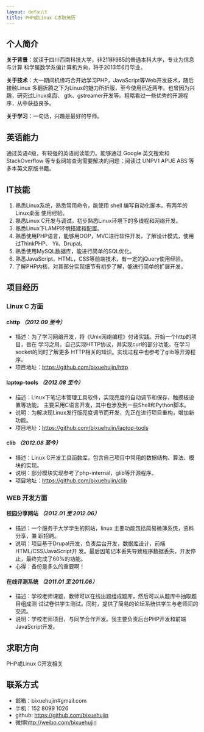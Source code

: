 ```yaml
---
layout: default
title: PHP或Linux C求职简历
---
```


## 个人简介
  
  **关于背景**：就读于四川西南科技大学，非211非985的普通本科大学，专业为信息与计算
科学属数学系偏计算机方向，将于2013年6月毕业。
  
  **关于技术**：大一期间机缘巧合开始学习PHP，JavaScript等Web开发技术，随后接触Linux
多翻折腾之下为Linux的魅力所折服，至今使用已近两年。也曾因为兴趣，研究过Linux桌面、
gtk、gstreamer开发等。粗略看过一些优秀的开源程序，从中获益良多。

  **关于学习**：一句话，兴趣是最好的导师。

## 英语能力
  通过英语4级，有较强的英语阅读能力。能够通过 Google 英文搜索和 StackOverflow
等专业网站查询需要解决的问题；阅读过 UNPV1 APUE ABS 等多本英文原版书籍。

## IT技能
1. 熟悉Linux系统，熟悉常用命令，能使用 shell 编写自动化脚本。有两年的Linux桌面
   使用经验。
2. 熟悉Linux C开发与调试，初步熟悉Linux环境下的多线程和网络开发。
3. 熟悉Linux下LAMP环境搭建和配置。
4. 熟悉使用PHP语言，能够用OOP，MVC进行软件开发，了解设计模式，使用过ThinkPHP、
   Yii、Drupal。
5. 熟悉使用MySQL数据库，能进行简单的SQL优化。
6. 熟悉JavaScript，HTML，CSS等前端技术，有一定的jQuery使用经验。
7. 了解PHP内核，对其部分实现细节有初步了解，能进行简单的扩展开发。

## 项目经历

### Linux C 方面

#### chttp <i>（2012.09 至今）</i>
* 描述：为了学习网络开发，将《Unix网络编程》付诸实践。开始一个http的项目，旨在
  学习之用。自己实现HTTP协议，并实现curl的部分功能，在学习socket的同时了解更多
  HTTP相关的知识。实现过程中也参考了glib等开源程序。
* 项目地址：<https://github.com/bixuehujin/http>

#### laptop-tools <i>（2012.08 至今）</i>
* 描述：Linux下笔记本管理工具软件，实现亮度的自动调节和保存，触摸板设置等功能。
  主要采用C语言开发，其中也涉及到一些Shell和Python脚本。
* 说明：为解决现Linux发行版亮度调节而开发，先正在进行项目重构，增加新功能。
* 项目地址：<https://github.com/bixuehujin/laptop-tools>

#### clib <i>（2012.08 至今） </i>
* 描述：Linux C开发工具函数库，包含自己项目中常用的数据结构、算法、模块的实现。
* 说明：部分模块实现参考了php-internal，glib等开源程序。
* 项目地址：<https://github.com/bixuehujin/clib>

### WEB 开发方面

#### 校园分享网站 <i> （2012.01 至 2012.06） </i>
* 描述：一个服务于大学学生的网站，linux 主要功能包括简易微薄系统，资料分享，兼
  职招聘。
* 说明：项目基于Drupal开发，负责后台开发，数据库设计，前端HTML/CSS/JavaScript开
  发。最后因笔记本丢失导致程序数据丢失，开发停止，最终完成了60%的功能。
* 心得：备份是多么的重要啊！

#### 在线评测系统 <i>（2011.01 至 2011.06）</i>
* 描述：学校老师课题，教师可以在线出题组成题库，然后可以从题库中抽取题目组成测
  试试卷供学生测试。同时，提供了简易的论坛系统供学生与老师间的交流。  
* 说明：学校老师项目，与同学合作开发。我主要负责后台PHP开发和前端JavaScript开发。

## 求职方向
  PHP或Linux C开发相关

## 联系方式

* 邮箱：bixuehujin#gmail.com
* 手机：152 8099 1026
* github: <https://github.com/bixuehujin>
* 微博<http://weibo.com/bixuehujin>



